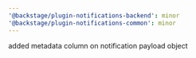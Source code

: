 ```yaml
---
'@backstage/plugin-notifications-backend': minor
'@backstage/plugin-notifications-common': minor
---
```


added metadata column on notification payload object
